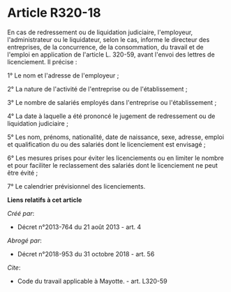 # Article R320-18

En cas de redressement ou de liquidation judiciaire, l'employeur, l'administrateur ou le liquidateur, selon le cas, informe
le directeur des entreprises, de la concurrence, de la consommation, du travail et de l'emploi en application de l'article L.
320-59, avant l'envoi des lettres de licenciement. Il précise : 

1° Le nom et l'adresse de l'employeur ; 

2° La nature de l'activité de l'entreprise ou de l'établissement ; 

3° Le nombre de salariés employés dans l'entreprise ou l'établissement ; 

4° La date à laquelle a été prononcé le jugement de redressement ou de liquidation judiciaire ; 

5° Les nom, prénoms, nationalité, date de naissance, sexe, adresse, emploi et qualification du ou des salariés dont le
licenciement est envisagé ; 

6° Les mesures prises pour éviter les licenciements ou en limiter le nombre et pour faciliter le reclassement des salariés
dont le licenciement ne peut être évité ; 

7° Le calendrier prévisionnel des licenciements.

**Liens relatifs à cet article**

_Créé par_:

  - Décret n°2013-764 du 21 août 2013 - art. 4

_Abrogé par_:

  - Décret n°2018-953 du 31 octobre 2018 - art. 56

_Cite_:

  - Code du travail applicable à Mayotte. - art. L320-59

